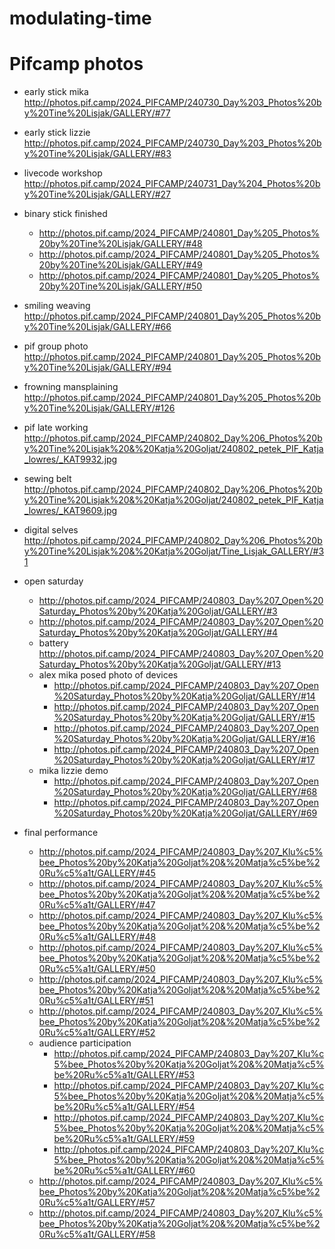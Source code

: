 # modulating-time

# Pifcamp photos

- early stick mika http://photos.pif.camp/2024_PIFCAMP/240730_Day%203_Photos%20by%20Tine%20Lisjak/GALLERY/#77
- early stick lizzie http://photos.pif.camp/2024_PIFCAMP/240730_Day%203_Photos%20by%20Tine%20Lisjak/GALLERY/#83
- livecode workshop http://photos.pif.camp/2024_PIFCAMP/240731_Day%204_Photos%20by%20Tine%20Lisjak/GALLERY/#27
- binary stick finished
  - http://photos.pif.camp/2024_PIFCAMP/240801_Day%205_Photos%20by%20Tine%20Lisjak/GALLERY/#48
  - http://photos.pif.camp/2024_PIFCAMP/240801_Day%205_Photos%20by%20Tine%20Lisjak/GALLERY/#49
  - http://photos.pif.camp/2024_PIFCAMP/240801_Day%205_Photos%20by%20Tine%20Lisjak/GALLERY/#50
- smiling weaving http://photos.pif.camp/2024_PIFCAMP/240801_Day%205_Photos%20by%20Tine%20Lisjak/GALLERY/#66
- pif group photo http://photos.pif.camp/2024_PIFCAMP/240801_Day%205_Photos%20by%20Tine%20Lisjak/GALLERY/#94
- frowning mansplaining http://photos.pif.camp/2024_PIFCAMP/240801_Day%205_Photos%20by%20Tine%20Lisjak/GALLERY/#126
- pif late working http://photos.pif.camp/2024_PIFCAMP/240802_Day%206_Photos%20by%20Tine%20Lisjak%20&%20Katja%20Goljat/240802_petek_PIF_Katja_lowres/_KAT9932.jpg
- sewing belt http://photos.pif.camp/2024_PIFCAMP/240802_Day%206_Photos%20by%20Tine%20Lisjak%20&%20Katja%20Goljat/240802_petek_PIF_Katja_lowres/_KAT9609.jpg
- digital selves http://photos.pif.camp/2024_PIFCAMP/240802_Day%206_Photos%20by%20Tine%20Lisjak%20&%20Katja%20Goljat/Tine_Lisjak_GALLERY/#31
- open saturday

  - http://photos.pif.camp/2024_PIFCAMP/240803_Day%207_Open%20Saturday_Photos%20by%20Katja%20Goljat/GALLERY/#3
  - http://photos.pif.camp/2024_PIFCAMP/240803_Day%207_Open%20Saturday_Photos%20by%20Katja%20Goljat/GALLERY/#4
  - battery http://photos.pif.camp/2024_PIFCAMP/240803_Day%207_Open%20Saturday_Photos%20by%20Katja%20Goljat/GALLERY/#13
  - alex mika posed photo of devices
    - http://photos.pif.camp/2024_PIFCAMP/240803_Day%207_Open%20Saturday_Photos%20by%20Katja%20Goljat/GALLERY/#14
    - http://photos.pif.camp/2024_PIFCAMP/240803_Day%207_Open%20Saturday_Photos%20by%20Katja%20Goljat/GALLERY/#15
    - http://photos.pif.camp/2024_PIFCAMP/240803_Day%207_Open%20Saturday_Photos%20by%20Katja%20Goljat/GALLERY/#16
    - http://photos.pif.camp/2024_PIFCAMP/240803_Day%207_Open%20Saturday_Photos%20by%20Katja%20Goljat/GALLERY/#17
  - mika lizzie demo
    - http://photos.pif.camp/2024_PIFCAMP/240803_Day%207_Open%20Saturday_Photos%20by%20Katja%20Goljat/GALLERY/#68
    - http://photos.pif.camp/2024_PIFCAMP/240803_Day%207_Open%20Saturday_Photos%20by%20Katja%20Goljat/GALLERY/#69

- final performance
  - http://photos.pif.camp/2024_PIFCAMP/240803_Day%207_Klu%c5%bee_Photos%20by%20Katja%20Goljat%20&%20Matja%c5%be%20Ru%c5%a1t/GALLERY/#45
  - http://photos.pif.camp/2024_PIFCAMP/240803_Day%207_Klu%c5%bee_Photos%20by%20Katja%20Goljat%20&%20Matja%c5%be%20Ru%c5%a1t/GALLERY/#47
  - http://photos.pif.camp/2024_PIFCAMP/240803_Day%207_Klu%c5%bee_Photos%20by%20Katja%20Goljat%20&%20Matja%c5%be%20Ru%c5%a1t/GALLERY/#48
  - http://photos.pif.camp/2024_PIFCAMP/240803_Day%207_Klu%c5%bee_Photos%20by%20Katja%20Goljat%20&%20Matja%c5%be%20Ru%c5%a1t/GALLERY/#50
  - http://photos.pif.camp/2024_PIFCAMP/240803_Day%207_Klu%c5%bee_Photos%20by%20Katja%20Goljat%20&%20Matja%c5%be%20Ru%c5%a1t/GALLERY/#51
  - http://photos.pif.camp/2024_PIFCAMP/240803_Day%207_Klu%c5%bee_Photos%20by%20Katja%20Goljat%20&%20Matja%c5%be%20Ru%c5%a1t/GALLERY/#52
  - audience participation
    - http://photos.pif.camp/2024_PIFCAMP/240803_Day%207_Klu%c5%bee_Photos%20by%20Katja%20Goljat%20&%20Matja%c5%be%20Ru%c5%a1t/GALLERY/#53
    - http://photos.pif.camp/2024_PIFCAMP/240803_Day%207_Klu%c5%bee_Photos%20by%20Katja%20Goljat%20&%20Matja%c5%be%20Ru%c5%a1t/GALLERY/#54
    - http://photos.pif.camp/2024_PIFCAMP/240803_Day%207_Klu%c5%bee_Photos%20by%20Katja%20Goljat%20&%20Matja%c5%be%20Ru%c5%a1t/GALLERY/#59
    - http://photos.pif.camp/2024_PIFCAMP/240803_Day%207_Klu%c5%bee_Photos%20by%20Katja%20Goljat%20&%20Matja%c5%be%20Ru%c5%a1t/GALLERY/#60
  - http://photos.pif.camp/2024_PIFCAMP/240803_Day%207_Klu%c5%bee_Photos%20by%20Katja%20Goljat%20&%20Matja%c5%be%20Ru%c5%a1t/GALLERY/#57
  - http://photos.pif.camp/2024_PIFCAMP/240803_Day%207_Klu%c5%bee_Photos%20by%20Katja%20Goljat%20&%20Matja%c5%be%20Ru%c5%a1t/GALLERY/#58
